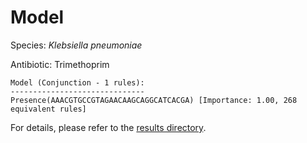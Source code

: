 
# Model

Species: *Klebsiella pneumoniae*

Antibiotic: Trimethoprim

```
Model (Conjunction - 1 rules):
------------------------------
Presence(AAACGTGCCGTAGAACAAGCAGGCATCACGA) [Importance: 1.00, 268 equivalent rules]

```

For details, please refer to the [results directory](../../../../../results/scm_b/klebsiella%20pneumoniae/trimethoprim/repeat_10/).

